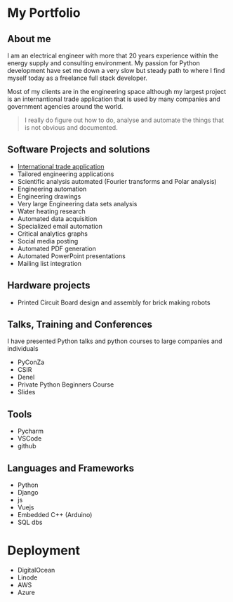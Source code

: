 # My Portfolio


## About me
I am an electrical engineer with more that 20 years experience within the energy supply and consulting environment.
My passion for Python development have set me down a very slow but steady path to where I find myself today as a freelance full stack developer.

Most of my clients are in the engineering space although my largest project is an internantional trade application that is used by many 
companies and government agencies around the world.


> I really do figure out how to do, analyse and automate the things that is not obvious and documented.

## Software Projects and solutions
* [International trade application](projects/international-trade-application/readme.md)
* Tailored engineering applications 
* Scientific analysis automated (Fourier transforms and Polar analysis)
* Engineering automation
* Engineering drawings 
* Very large Engineering data sets analysis
* Water heating research
* Automated data acquisition
* Specialized email automation
* Critical analytics graphs 
* Social media posting 
* Automated PDF generation
* Automated PowerPoint presentations
* Mailing list integration

## Hardware projects
* Printed Circuit Board design and assembly for brick making robots


## Talks, Training and Conferences
I have presented Python talks and python courses to large companies and individuals
* PyConZa
* CSIR
* Denel
* Private Python Beginners Course
* Slides

## Tools 
* Pycharm
* VSCode
* github

## Languages and Frameworks
* Python
* Django
* js
* Vuejs
* Embedded C++ (Arduino)
* SQL dbs

# Deployment
* DigitalOcean
* Linode
* AWS
* Azure
